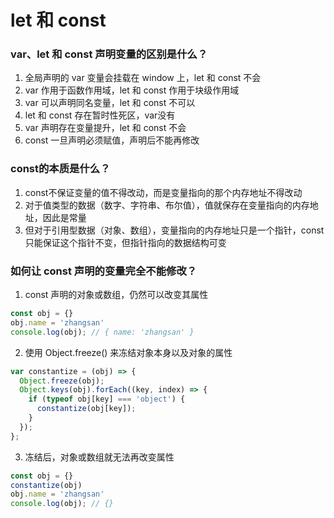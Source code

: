 # let 和 const

### var、let 和 const 声明变量的区别是什么？
1.  全局声明的 var 变量会挂载在 window 上，let 和 const 不会
2.  var 作用于函数作用域，let 和 const 作用于块级作用域
3.  var 可以声明同名变量，let 和 const 不可以
4.  let 和 const 存在暂时性死区，var没有
5.  var 声明存在变量提升，let 和 const 不会
6.  const 一旦声明必须赋值，声明后不能再修改

### const的本质是什么？
1.  const不保证变量的值不得改动，而是变量指向的那个内存地址不得改动
2.  对于值类型的数据（数字、字符串、布尔值），值就保存在变量指向的内存地址，因此是常量
3.  但对于引用型数据（对象、数组），变量指向的内存地址只是一个指针，const只能保证这个指针不变，但指针指向的数据结构可变

### 如何让 const 声明的变量完全不能修改？
1.  const 声明的对象或数组，仍然可以改变其属性
  ```js
  const obj = {}
  obj.name = 'zhangsan'
  console.log(obj); // { name: 'zhangsan' }
  ```
2.  使用 Object.freeze() 来冻结对象本身以及对象的属性
  ```js
  var constantize = (obj) => {
    Object.freeze(obj);
    Object.keys(obj).forEach((key, index) => {
      if (typeof obj[key] === 'object') {
        constantize(obj[key]);
      }
    });
  };
  ```
3.  冻结后，对象或数组就无法再改变属性
  ```js
  const obj = {}
  constantize(obj)
  obj.name = 'zhangsan'
  console.log(obj); // {}
  ```

### 